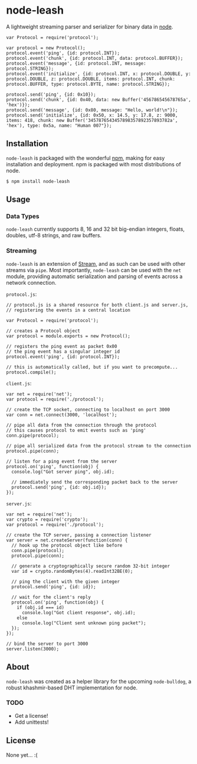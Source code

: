 node-leash
==========

A lightweight streaming parser and serializer for binary data in [node](http://nodejs.org).

```
var Protocol = require('protocol');

var protocol = new Protocol();
protocol.event('ping', {id: protocol.INT});
protocol.event('chunk', {id: protocol.INT, data: protocol.BUFFER});
protocol.event('message', {id: protocol.INT, message: protocol.STRING});
protocol.event('initialize', {id: protocol.INT, x: protocol.DOUBLE, y: protocol.DOUBLE, z: protocol.DOUBLE, items: protocol.INT, chunk: protocol.BUFFER, type: protocol.BYTE, name: protocol.STRING});

protocol.send('ping', {id: 0x10});
protocol.send('chunk', {id: 0x40, data: new Buffer('456786545678765a', 'hex')});
protocol.send('message', {id: 0x80, message: "Hello, world!\n"});
protocol.send('initialize', {id: 0x50, x: 14.5, y: 17.8, z: 9000, items: 418, chunk: new Buffer('3457876543457898357892357893782a', 'hex'), type: 0x5a, name: "Human 007"});
```

## Installation

`node-leash` is packaged with the wonderful [npm](http://npmjs.org), making for easy installation and deployment.  npm is packaged with most distributions of node.

    $ npm install node-leash

## Usage

### Data Types

`node-leash` currently supports 8, 16 and 32 bit big-endian integers, floats, doubles, utf-8 strings, and raw buffers.

### Streaming

`node-leash` is an extension of [Stream](http://nodejs.org/api/stream.html), and as such can be used with other streams via `pipe`.  Most importantly, `node-leash` can be used with the `net` module, providing automatic serialization and parsing of events across a network connection.

`protocol.js`:

```
// protocol.js is a shared resource for both client.js and server.js,
// registering the events in a central location

var Protocol = require('protocol');

// creates a Protocol object
var protocol = module.exports = new Protocol();

// registers the ping event as packet 0x00
// the ping event has a singular integer id
protocol.event('ping', {id: protocol.INT});

// this is automatically called, but if you want to precompute...
protocol.compile();
```

`client.js`:

```
var net = require('net');
var protocol = require('./protocol');

// create the TCP socket, connecting to localhost on port 3000
var conn = net.connect(3000, 'localhost');

// pipe all data from the connection through the protocol
// this causes protocol to emit events such as 'ping'
conn.pipe(protocol);

// pipe all serialized data from the protocol stream to the connection
protocol.pipe(conn);

// listen for a ping event from the server
protocol.on('ping', function(obj) {
  console.log("Got server ping", obj.id);
  
  // immediately send the corresponding packet back to the server
  protocol.send('ping', {id: obj.id});
});
```

`server.js`:

```
var net = require('net');
var crypto = require('crypto');
var protocol = require('./protocol');

// create the TCP server, passing a connection listener
var server = net.createServer(function(conn) {
  // hook up the protocol object like before
  conn.pipe(protocol);
  protocol.pipe(conn);
  
  // generate a cryptographically secure random 32-bit integer
  var id = crypto.randomBytes(4).readInt32BE(0);
  
  // ping the client with the given integer
  protocol.send('ping', {id: id});
  
  // wait for the client's reply
  protocol.on('ping', function(obj) {
    if (obj.id === id)
      console.log("Got client response", obj.id);
    else
      console.log("Client sent unknown ping packet");
  });
});

// bind the server to port 3000
server.listen(3000);
```

## About

`node-leash` was created as a helper library for the upcoming `node-bulldog`, a robust khashmir-based DHT implementation for node.

### TODO

- Get a license!
- Add unittests!

## License

None yet... :(
